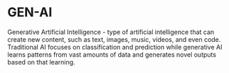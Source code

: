 # GEN-AI
Generative Artificial Intelligence  -  type of artificial intelligence that can create new content, such as text, images, music, videos, and even code. Traditional AI focuses on classification and prediction while generative AI learns patterns from vast amounts of data and generates novel outputs based on that learning.
